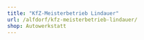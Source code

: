 ```yaml
---
title: "KfZ-Meisterbetrieb Lindauer"
url: /alfdorf/kfz-meisterbetrieb-lindauer/
shop: Autowerkstatt
---
```


